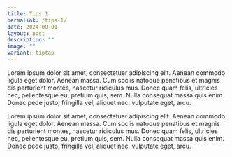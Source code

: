 ```yaml
---
title: Tips 1
permalink: /tips-1/
date: 2024-08-01
layout: post
description: ""
image: ""
variant: tiptap
---
```

<p>Lorem ipsum dolor sit amet, consectetuer adipiscing elit. Aenean commodo
ligula eget dolor. Aenean massa. Cum sociis natoque penatibus et magnis
dis parturient montes, nascetur ridiculus mus. Donec quam felis, ultricies
nec, pellentesque eu, pretium quis, sem. Nulla consequat massa quis enim.
Donec pede justo, fringilla vel, aliquet nec, vulputate eget, arcu.</p>
<p>Lorem ipsum dolor sit amet, consectetuer adipiscing elit. Aenean commodo
ligula eget dolor. Aenean massa. Cum sociis natoque penatibus et magnis
dis parturient montes, nascetur ridiculus mus. Donec quam felis, ultricies
nec, pellentesque eu, pretium quis, sem. Nulla consequat massa quis enim.
Donec pede justo, fringilla vel, aliquet nec, vulputate eget, arcu.</p>